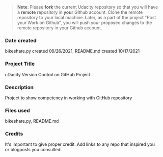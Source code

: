 >**Note**: Please **fork** the current Udacity repository so that you will have a **remote** repository in **your** Github account. Clone the remote repository to your local machine. Later, as a part of the project "Post your Work on Github", you will push your proposed changes to the remote repository in your Github account.

### Date created
bikeshare.py created 09/26/2021, README.md created 10/17/2021

### Project Title
uDacity Version Control on GitHub Project

### Description
Project to show competency in working with GitHub repository

### Files used
bikeshare.py, README.md

### Credits
It's important to give proper credit. Add links to any repo that inspired you or blogposts you consulted.
